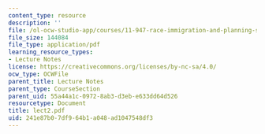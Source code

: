 ```yaml
---
content_type: resource
description: ''
file: /ol-ocw-studio-app/courses/11-947-race-immigration-and-planning-spring-2005/241e87b07df964b1a048ad1047548df3_lect2.pdf
file_size: 144084
file_type: application/pdf
learning_resource_types:
- Lecture Notes
license: https://creativecommons.org/licenses/by-nc-sa/4.0/
ocw_type: OCWFile
parent_title: Lecture Notes
parent_type: CourseSection
parent_uid: 55a44a1c-0972-8ab3-d3eb-e633dd64d526
resourcetype: Document
title: lect2.pdf
uid: 241e87b0-7df9-64b1-a048-ad1047548df3
---
```

